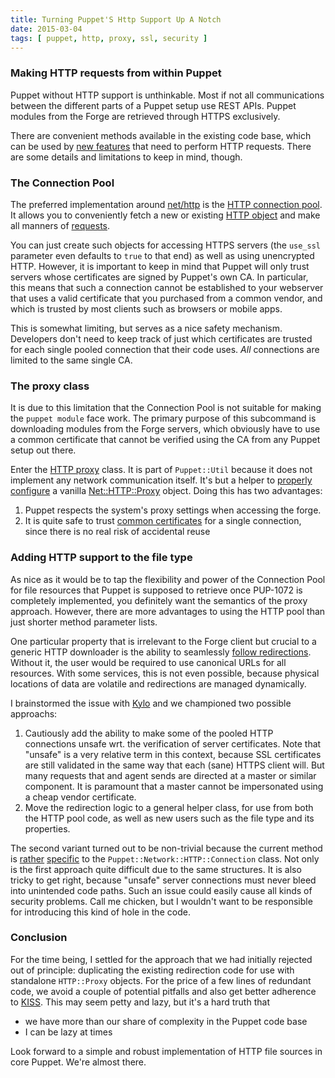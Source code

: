 ```yaml
---
title: Turning Puppet'S Http Support Up A Notch
date: 2015-03-04
tags: [ puppet, http, proxy, ssl, security ]
---
```


### Making HTTP requests from within Puppet

Puppet without HTTP support is unthinkable. Most if not all communications
between the different parts of a Puppet setup use REST APIs. Puppet modules
from the Forge are retrieved through HTTPS exclusively.

There are convenient methods available in the existing code base, which
can be used by [new features](https://tickets.puppetlabs.com/browse/PUP-1072)
that need to perform HTTP requests. There are some details and limitations
to keep in mind, though.

### The Connection Pool

The preferred implementation around
[net/http](http://ruby-doc.org/stdlib-2.0/libdoc/net/http/rdoc/Net/HTTP.html)
is the [HTTP connection pool](https://github.com/puppetlabs/puppet/blob/master/lib/puppet/network/http_pool.rb).
It allows you to conveniently fetch a new or existing
[HTTP object](https://github.com/puppetlabs/puppet/blob/9ca4d221864beba82272fe4146255741f99906b1/lib/puppet/network/http_pool.rb#L33)
and make all manners of [requests](https://github.com/puppetlabs/puppet/blob/9ca4d221864beba82272fe4146255741f99906b1/lib/puppet/network/http/connection.rb#L73).

You can just create such objects for accessing HTTPS servers (the `use_ssl`
parameter even defaults to `true` to that end) as well as using unencrypted
HTTP. However, it is important to keep in mind that Puppet will only trust
servers whose certificates are signed by Puppet's own CA. In particular, this
means that such a connection cannot be established to your webserver that uses
a valid certificate that you purchased from a common vendor, and which is
trusted by most clients such as browsers or mobile apps.

This is somewhat limiting, but serves as a nice safety mechanism. Developers
don't need to keep track of just which certificates are trusted for each single
pooled connection that their code uses. *All* connections are limited to the same
single CA.

### The proxy class

It is due to this limitation that the Connection Pool is not suitable for making
the `puppet module` face work. The primary purpose of this subcommand is downloading modules from the
Forge servers, which obviously have to use a common certificate that cannot be
verified using the CA from any Puppet setup out there.

Enter the [HTTP proxy](https://github.com/puppetlabs/puppet/blob/master/lib/puppet/util/http_proxy.rb)
class. It is part of `Puppet::Util` because it does not implement any network
communication itself. It's but a helper to
[properly configure](https://github.com/puppetlabs/puppet/blob/9ca4d221864beba82272fe4146255741f99906b1/lib/puppet/forge/repository.rb#L133)
a vanilla [Net::HTTP::Proxy](http://ruby-doc.org/stdlib-2.0/libdoc/net/http/rdoc/Net/HTTP.html#method-c-Proxy)
object. Doing this has two advantages:

 1. Puppet respects the system's proxy settings when accessing the forge.
 2. It is quite safe to trust [common certificates](https://github.com/puppetlabs/puppet/blob/9ca4d221864beba82272fe4146255741f99906b1/lib/puppet/forge/repository.rb#L137-142) for a single connection, since there is no real risk of accidental reuse

### Adding HTTP support to the file type

As nice as it would be to tap the flexibility and power of the Connection Pool
for file resources that Puppet is supposed to retrieve once PUP-1072 is completely
implemented, you definitely want the semantics of the proxy approach.
However, there are more advantages to using the HTTP pool than just shorter
method parameter lists.

One particular property that is irrelevant to the Forge client but crucial to
a generic HTTP downloader is the ability to seamlessly
[follow redirections](https://github.com/puppetlabs/puppet/blob/9ca4d221864beba82272fe4146255741f99906b1/lib/puppet/network/http/connection.rb#L163).
Without it, the user would be required to use canonical URLs for all resources.
With some services, this is not even possible, because physical locations of
data are volatile and redirections are managed dynamically.

I brainstormed the issue with [Kylo](https://twitter.com/kylog) and we championed
two possible approachs:

 1. Cautiously add the ability to make some of the pooled HTTP connections unsafe
    wrt. the verification of server certificates. Note that "unsafe" is a very relative
    term in this context, because SSL certificates are still validated in the same
    way that each (sane) HTTPS client will. But many requests that and agent sends
    are directed at a master or similar component. It is paramount that a master
    cannot be impersonated using a cheap vendor certificate.
 2. Move the redirection logic to a general helper class, for use from both the
    HTTP pool code, as well as new users such as the file type and its properties.

The second variant turned out to be non-trivial because the current method is
[rather](https://github.com/puppetlabs/puppet/blob/9ca4d221864beba82272fe4146255741f99906b1/lib/puppet/network/http/connection.rb#L171)
[specific](https://github.com/puppetlabs/puppet/blob/9ca4d221864beba82272fe4146255741f99906b1/lib/puppet/network/http/connection.rb#L209-231)
to the `Puppet::Network::HTTP::Connection` class. Not only is the first approach
quite difficult due to the same structures. It is also tricky to get right, because
"unsafe" server connections must never bleed into unintended code paths. Such an
issue could easily cause all kinds of security problems. Call me chicken, but
I wouldn't want to be responsible for introducing this kind of hole in the code.

### Conclusion

For the time being, I settled for the approach that we had initially rejected out
of principle: duplicating the existing redirection code for use with standalone
`HTTP::Proxy` objects. For the price of a few lines of redundant code, we avoid
a couple of potential pitfalls and also get
better adherence to [KISS](http://en.wikipedia.org/wiki/KISS_principle). This
may seem petty and lazy, but it's a hard truth that

 * we have more than our share of complexity in the Puppet code base
 * I can be lazy at times

Look forward to a simple and robust implementation of HTTP file sources in core
Puppet. We're almost there.
